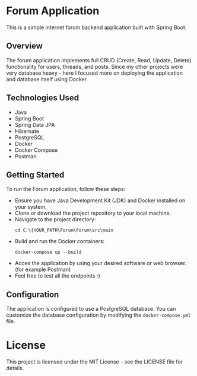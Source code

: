 # Forum Application

This is a simple internet forum backend application built with Spring Boot.

## Overview

The forum application implements full CRUD (Create, Read, Update, Delete) functionality for users, threads, and posts. Since my other projects were very database heavy - here I focused more on deploying the application and database itself using Docker.

## Technologies Used

- Java
- Spring Boot
- Spring Data JPA
- Hibernate
- PostgreSQL
- Docker
- Docker Compose
- Postman

## Getting Started
To run the Forum application, follow these steps:

- Ensure you have Java Development Kit (JDK) and Docker installed on your system.
- Clone or download the project repository to your local machine.
- Navigate to the project directory:
  ```
  cd C:\{YOUR_PATH\Forum\Forum\src\main
  ```
- Build and run the Docker containers:
  ```
  docker-compose up --build
  ```
- Acces the application by using your desired software or web browser. (for example Postman)
- Feel free to test all the endpoints :)

## Configuration
The application is configured to use a PostgreSQL database. You can customize the database configuration by modifying the `docker-compose.yml` file.


# License
This project is licensed under the MIT License - see the LICENSE file for details.
